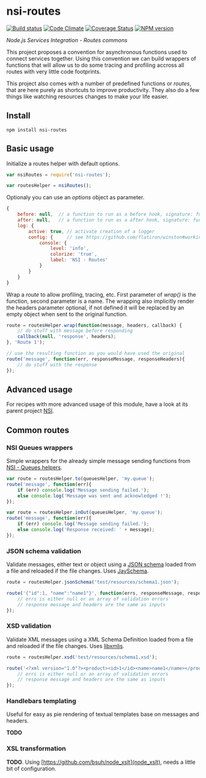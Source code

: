 nsi-routes
==========

[![Build status](https://travis-ci.org/albanm/nsi-routes.svg)](https://travis-ci.org/albanm/nsi-routes)
[![Code Climate](https://codeclimate.com/github/albanm/nsi-routes/badges/gpa.svg)](https://codeclimate.com/github/albanm/nsi-routes)
[![Coverage Status](https://coveralls.io/repos/albanm/nsi-routes/badge.png)](https://coveralls.io/r/albanm/nsi-routes)
[![NPM version](https://badge.fury.io/js/nsi-routes.svg)](http://badge.fury.io/js/nsi-routes)

*Node.js Services Integration - Routes commons*

This project proposes a convention for asynchronous functions used to connect services together.
Using this convention we can build wrappers of functions that will allow us to do some tracing and profiling accross all routes with very little code footprints.

This project also comes with a number of predefined functions or *routes*, that are here purely as shortcuts to improve productivity. They also do a few things like watching resources changes to make your life easier.

Install
-------

    npm install nsi-routes

Basic usage
-----------

Initialize a routes helper with default options.

```js
var nsiRoutes = require('nsi-routes');

var routesHelper = nsiRoutes();
```

Optionaly you can use an *options* object as parameter.

```js
{
	before: null,  // a function to run as a before hook, signature: function(message, headers, callback)
	after: null,   // a function to run as a after hook, signature: function(err, message, headers)
	log: {
		active: true, // activate creation of a logger
		config: {     // see https://github.com/flatiron/winston#working-with-multiple-loggers-in-winston
			console: {
				level: 'info',
				colorize: 'true',
				label: 'NSI - Routes'
			}
		}
	}
}
```

Wrap a *route* to allow profiling, tracing, etc. First parameter of *wrap()* is the function, second parameter is a name.
The wrapping also implicitly render the headers parameter optional, if not defined it will be replaced by an empty object when sent to the original function.

```js
route = routesHelper.wrap(function(message, headers, callback) {
	// do stuff with message before responding
	callback(null, 'response', headers);
}, 'Route 1');

// use the resulting function as you would have used the original
route('message', function(err, responseMessage, responseHeaders){
	// do stuff with the response
});
```

Advanced usage
--------------

For recipes with more advanced usage of this module, have a look at its parent project [NSI](https://github.com/albanm/nsi).

Common routes
-------------

### NSI Queues wrappers

Simple wrappers for the already simple message sending functions from [NSI - Queues helpers](https://github.com/albanm/nsi-queues).

```js
var route = routesHelper.to(queuesHelper, 'my.queue');
route('message', function(err){
	if (err) console.log('Message sending failed.');
	else console.log('Message was sent and acknowledged !');
});

var route = routesHelper.inOut(queuesHelper, 'my.queue');
route('message', function(err){
	if (err) console.log('Message sending failed.');
	else console.log('Response received: ' + message);
});
```

### JSON schema validation

Validate messages, either text or object using a [JSON schema](http://json-schema.org/) loaded from a file and reloaded if the file changes. Uses [JaySchema](https://github.com/natesilva/jayschema).

```js
route = routesHelper.jsonSchema('test/resources/schema1.json');

route('{"id":1, "name":"name1"}', function(errs, responseMessage, responseHeaders) {
	// errs is either null or an array of validation errors
	// response message and headers are the same as inputs
});
```

### XSD validation

Validate XML messages using a XML Schema Definition loaded from a file and reloaded if the file changes. Uses [libxmljs](https://github.com/polotek/libxmljs).

```js
route = routesHelper.xsd('test/resources/schema1.xsd');

route('<?xml version="1.0"?><product><id>1</id><name>name1</name></product>', function(errs, responseMessage, responseHeaders) {
	// errs is either null or an array of validation errors
	// response message and headers are the same as inputs
});
```

### Handlebars templating

Useful for easy as pie rendering of textual templates base on messages and headers.

**TODO**

### XSL transformation

**TODO**. Using [https://github.com/bsuh/node_xslt](node_xslt), needs a little bit of configuration.
